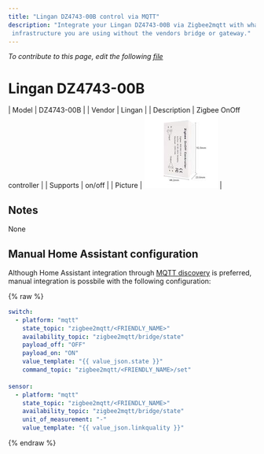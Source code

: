 ```yaml
---
title: "Lingan DZ4743-00B control via MQTT"
description: "Integrate your Lingan DZ4743-00B via Zigbee2mqtt with whatever smart home
 infrastructure you are using without the vendors bridge or gateway."
---
```


*To contribute to this page, edit the following
[file](https://github.com/Koenkk/zigbee2mqtt.io/blob/master/docs/devices/DZ4743-00B.md)*

# Lingan DZ4743-00B

| Model | DZ4743-00B  |
| Vendor  | Lingan  |
| Description | Zigbee OnOff controller |
| Supports | on/off |
| Picture | ![Lingan DZ4743-00B](../images/devices/DZ4743-00B.jpg) |

## Notes

None

## Manual Home Assistant configuration
Although Home Assistant integration through [MQTT discovery](../integration/home_assistant) is preferred,
manual integration is possbile with the following configuration:


{% raw %}
```yaml
switch:
  - platform: "mqtt"
    state_topic: "zigbee2mqtt/<FRIENDLY_NAME>"
    availability_topic: "zigbee2mqtt/bridge/state"
    payload_off: "OFF"
    payload_on: "ON"
    value_template: "{{ value_json.state }}"
    command_topic: "zigbee2mqtt/<FRIENDLY_NAME>/set"

sensor:
  - platform: "mqtt"
    state_topic: "zigbee2mqtt/<FRIENDLY_NAME>"
    availability_topic: "zigbee2mqtt/bridge/state"
    unit_of_measurement: "-"
    value_template: "{{ value_json.linkquality }}"
```
{% endraw %}



